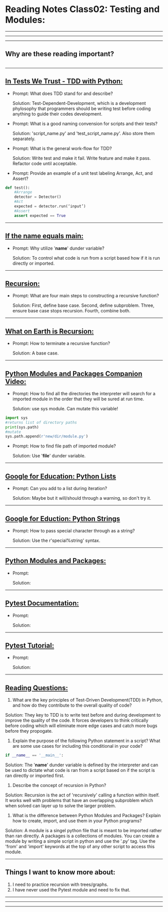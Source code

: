 # **Reading Notes Class02: Testing and Modules:**

---
---
---

## Why are these reading important?

```

```

---

## [**In Tests We Trust - TDD with Python:**](https://code.likeagirl.io/in-tests-we-trust-tdd-with-python-af69f47e6932)

* Prompt: What does TDD stand for and describe?
  
  Solution: Test-Dependent-Development, which is a development phylosophy that programmers should be writing test before coding anything to guide their codes development.

* Prompt: What is a good naming convension for scripts and their tests?

  Solution: 'script_name.py' and 'test_script_name.py'. Also store them separately.

* Prompt: What is the general work-flow for TDD?

  Solution: Write test and make it fail. Write feature and make it pass. Refactor code until acceptable.

* Prompt: Provide an example of a unit test labeling Arrange, Act, and Assert?

```python
def test():
    #Arrange
    detector = Detector()
    #Act
    expected = detector.run(‘input’)
    #Assert
    assert expected == True
```

---

## [**If the name equals main:**](https://www.geeksforgeeks.org/what-does-the-if-__name__-__main__-do/)

* Prompt: Why utilize '__name__' dunder variable?
  
  Solution: To control what code is run from a script based how if it is run directly or imported.


---

## [**Recursion:**](https://www.geeksforgeeks.org/recursion/)

* Prompt: What are four main steps to constructing a recursive function?
  
    Solution: First, define base case. Second, define subproblem. Three, ensure base case stops recursion. Fourth, combine both.

---

## [**What on Earth is Recursion:**](https://www.youtube.com/watch?v=Mv9NEXX1VHc)

* Prompt: How to terminate a recursive function?
  
  Solution: A base case. 

---

## [**Python Modules and Packages Companion Video:**](https://realpython.com/courses/python-modules-packages/)

* Prompt: How to find all the directories the interpreter will search for a imported module in the order that they will be sured at run time.

  Solution: use sys module. Can mutate this variable!

```python
import sys
#returns list of directory paths
print(sys.path)
#mutate
sys.path.append(r'new/dir/module.py')
```

* Prompt: How to find file path of imported module?

  Solution: Use '__file__' dunder variable.

---

## [**Google for Education: Python Lists**](https://developers.google.com/edu/python/lists)

* Prompt: Can you add to a list during iteration?

    Solution: Maybe but it will/should through a warning, so don't try it.


---

## [**Google for Eduction: Python Strings**](https://developers.google.com/edu/python/strings)

* Prompt: How to pass special character through as a string?

    Solution: Use the r'special%string' syntax.


---

## [**Python Modules and Packages:**](https://realpython.com/python-modules-packages/)

* Prompt: 

    Solution: 


---

## [**Pytest Documentation:**](https://docs.pytest.org/en/latest/)

* Prompt: 
    
    Solution: 


---

## [**Pytest Tutorial:**](https://www.guru99.com/pytest-tutorial.html)

* Prompt: 
    
    Solution: 


---

## [**Reading Questions:**]()

1. What are the key principles of Test-Driven Development(TDD) in Python, and how do they contribute to the overall quality of code?

  Solution: They key to TDD is to write test before and during development to improve the quality of the code. It forces developers to think critically before coding which will eliminate more edge cases and catch more bugs before they propogate.

1. Explain the purpose of the following Python statement in a script? What are some use cases for including this conditional in your code?

```python
if __name__ == '__main__':
```

  Solution: The '__name__' dunder variable is defined by the interpreter and can be used to dictate what code is ran from a script based on if the script is ran directly or imported first.

1. Describe the concept of recursion in Python?

  Solution: Recursion is the act of 'recursively' calling a function within itself. It works well with problems that have an overlapping subproblem which when solved can layer up to solve the larger problem.

1. What is the difference between Python Modules and Packages? Explain how to create, import, and use them in your Python programs?

  Solution: A module is a singel python file that is meant to be imported rather than ran directly. A packages is a collections of modules. You can create a module by writing a simple script in python and use the '.py' tag. Use the 'from' and 'import' keywords at the top of any other script to access this module.

---

## **Things I want to know more about:**

1. I need to practice recursion with trees/graphs.
2. I have never used the Pytest module and need to fix that.

---
---
---